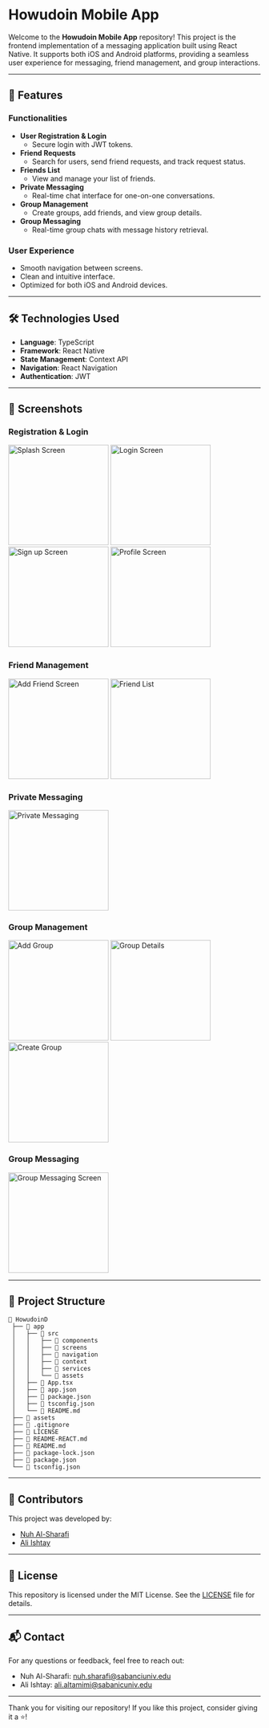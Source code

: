# Howudoin Mobile App

Welcome to the **Howudoin Mobile App** repository! This project is the frontend implementation of a messaging application built using React Native. It supports both iOS and Android platforms, providing a seamless user experience for messaging, friend management, and group interactions.

---

## 🚀 Features

### Functionalities
- **User Registration & Login**
  - Secure login with JWT tokens.
- **Friend Requests**
  - Search for users, send friend requests, and track request status.
- **Friends List**
  - View and manage your list of friends.
- **Private Messaging**
  - Real-time chat interface for one-on-one conversations.
- **Group Management**
  - Create groups, add friends, and view group details.
- **Group Messaging**
  - Real-time group chats with message history retrieval.

### User Experience
- Smooth navigation between screens.
- Clean and intuitive interface.
- Optimized for both iOS and Android devices.

---

## 🛠️ Technologies Used

- **Language**: TypeScript
- **Framework**: React Native
- **State Management**: Context API
- **Navigation**: React Navigation
- **Authentication**: JWT

---

## 📜 Screenshots

### Registration & Login

<img src="https://github.com/user-attachments/assets/38af3539-f420-4684-95f4-df1820f4d1ee" alt="Splash Screen" width="200"/>
<img src="https://github.com/user-attachments/assets/0fa68622-c200-4246-8573-49a5928b4cb3" alt="Login Screen" width="200"/>
<img src="https://github.com/user-attachments/assets/43ae6eef-542e-428c-83d4-480500f72f63" alt="Sign up Screen" width="200"/>
<img src="https://github.com/user-attachments/assets/232f237f-afc2-4b3d-90b7-497da04d60b0" alt="Profile Screen" width="200"/>

### Friend Management

<img src="https://github.com/user-attachments/assets/389ad3b2-5652-457b-8332-2339d52dd8ae" alt="Add Friend Screen" width="200"/>
<img src="https://github.com/user-attachments/assets/f6b62629-5b06-4508-ba7a-34125d615131" alt="Friend List" width="200"/>

### Private Messaging

<img src="https://github.com/user-attachments/assets/d730a837-8e35-48f4-83bd-f6abc7806b5f" alt="Private Messaging" width="200"/>

### Group Management

<img src="https://github.com/user-attachments/assets/3ad3f35c-4c50-49c0-b4ea-3a233d29cba5" alt="Add Group" width="200"/>
<img src="https://github.com/user-attachments/assets/113cfbc3-3dd2-4c63-9897-2ba1539ba796" alt="Group Details" width="200"/>
<img src="https://github.com/user-attachments/assets/b8278ec3-c221-4975-8363-0626f4dd2c9d" alt="Create Group" width="200"/>

### Group Messaging

<img src="https://github.com/user-attachments/assets/1ed2897f-4741-4b99-8a9c-66d8a0d7900c" alt="Group Messaging Screen" width="200"/>

---

## 📁 Project Structure

```
📂 HowudoinD
 ├── 📂 app
 │   ├── 📂 src
 │   │   ├── 📂 components
 │   │   ├── 📂 screens
 │   │   ├── 📂 navigation
 │   │   ├── 📂 context
 │   │   ├── 📂 services
 │   │   └── 📂 assets
 │   ├── 📄 App.tsx
 │   ├── 📄 app.json
 │   ├── 📄 package.json
 │   ├── 📄 tsconfig.json
 │   └── 📄 README.md
 ├── 📂 assets
 ├── 📄 .gitignore
 ├── 📄 LICENSE
 ├── 📄 README-REACT.md
 ├── 📄 README.md
 ├── 📄 package-lock.json
 ├── 📄 package.json
 └── 📄 tsconfig.json
```

---

## 🤝 Contributors

This project was developed by:

- [Nuh Al-Sharafi](https://github.com/N-alsharafi)
- [Ali Ishtay](https://github.com/AliIshtay12)

---

## 📜 License

This repository is licensed under the MIT License. See the [LICENSE](LICENSE) file for details.

---

## 📬 Contact

For any questions or feedback, feel free to reach out:

- Nuh Al-Sharafi: [nuh.sharafi@sabanciuniv.edu](mailto:nuh.sharafi@sabanciuniv.edu)
- Ali Ishtay: [ali.altamimi@sabanicuniv.edu](mailto:ali.altamimi@sabanicuniv.edu)

---

Thank you for visiting our repository! If you like this project, consider giving it a ⭐!
